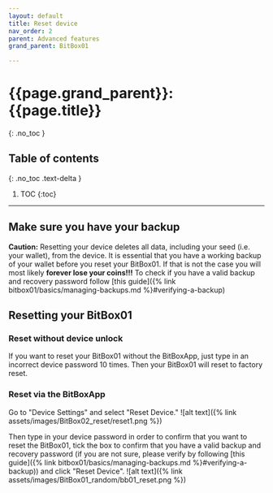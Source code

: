 ```yaml
---
layout: default
title: Reset device
nav_order: 2
parent: Advanced features
grand_parent: BitBox01

---
```

# {{page.grand_parent}}: {{page.title}}
{: .no_toc }

## Table of contents
{: .no_toc .text-delta }

1. TOC
{:toc}
---

## Make sure you have your backup
**Caution:** Resetting your device deletes all data, including your seed (i.e. your wallet), from the device. It is essential that you have a working backup of your wallet before you reset your BitBox01. If that is not the case you will most likely **forever lose your coins!!!**
To check if you have a valid backup and recovery password follow [this guide]({% link bitbox01/basics/managing-backups.md %}#verifying-a-backup)

## Resetting your BitBox01
### Reset without device unlock
If you want to reset your BitBox01 without the BitBoxApp, just type in an incorrect device password 10 times. Then your BitBox01 will reset to factory reset.

### Reset via the BitBoxApp
Go to "Device Settings" and select "Reset Device."
![alt text]({% link assets/images/BitBox02_reset/reset1.png %})

Then type in your device password in order to confirm that you want to reset the BitBox01, tick the box to confirm that you have a valid backup and recovery password (if you are not sure, please verify by following [this guide]({% link bitbox01/basics/managing-backups.md %}#verifying-a-backup)) and click "Reset Device".
![alt text]({% link assets/images/BitBox01_random/bb01_reset.png %})
